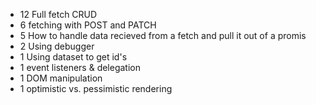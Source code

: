 - 12 Full fetch CRUD
- 6 fetching with POST and PATCH
- 5 How to handle data recieved from a fetch and pull it out of a promis
- 2 Using debugger
- 1 Using dataset to get id's
- 1 event listeners & delegation
- 1 DOM manipulation
- 1 optimistic vs. pessimistic rendering